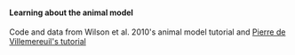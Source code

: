 #### Learning about the animal model

Code and data from Wilson et al. 2010's animal model tutorial and [Pierre de Villemereuil's tutorial](http://devillemereuil.legtux.org/wp-content/uploads/2012/12/tuto_en.pdf)
